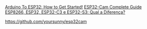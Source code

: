 
[Arduino To ESP32: How to Get Started!](https://www.youtube.com/watch?v=RiYnucfy_rs)
[ESP32-Cam Complete Guide](https://www.youtube.com/watch?v=hSr557hppwY)
[ESP8266, ESP32, ESP32-C3 e ESP32-S3: Qual a Diferença?](https://www.youtube.com/watch?v=0zutyYWWRHA)


https://github.com/yoursunny/esp32cam